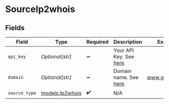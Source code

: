 # SourceIp2whois


## Fields

| Field                                                                         | Type                                                                          | Required                                                                      | Description                                                                   | Example                                                                       |
| ----------------------------------------------------------------------------- | ----------------------------------------------------------------------------- | ----------------------------------------------------------------------------- | ----------------------------------------------------------------------------- | ----------------------------------------------------------------------------- |
| `api_key`                                                                     | *Optional[str]*                                                               | :heavy_minus_sign:                                                            | Your API Key. See <a href="https://www.ip2whois.com/developers-api">here</a>. |                                                                               |
| `domain`                                                                      | *Optional[str]*                                                               | :heavy_minus_sign:                                                            | Domain name. See <a href="https://www.ip2whois.com/developers-api">here</a>.  | www.google.com                                                                |
| `source_type`                                                                 | [models.Ip2whois](../models/ip2whois.md)                                      | :heavy_check_mark:                                                            | N/A                                                                           |                                                                               |